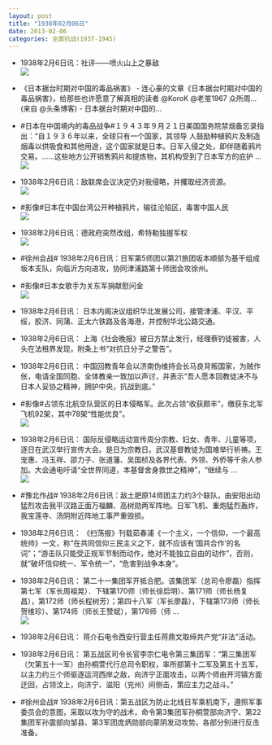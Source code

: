 ```yaml
---
layout: post
title: "1938年02月06日"
date: 2013-02-06
categories: 全面抗战(1937-1945)
---
```


<meta name="referrer" content="no-referrer" />

- 1938年2月6日讯：社评——喷火山上之暴敌 <br/><img src="https://ww1.sinaimg.cn/large/aca367d8jw1e1k2w7fr82j.jpg" />

- 《日本据台时期对中国的毒品祸害》 -  连心豪的文章《日本据台时期对中国的毒品祸害》，给那些也许愿意了解真相的读者 @KoroK  @老茧1967      众所周...  (来自 @头条博客) -   日本据台时期对中国的... 

- #日本在中国境内的毒品战争#１９４３年９月２１日美国国务院禁烟备忘录指出：“自１９３６年以来，全球只有一个国家，其领导 人鼓励种植鸦片及制造烟毒以供吸食和其他用途，这个国家就是日本。日军入侵之处，即伴随着鸦片交易。……这些地方公开销售鸦片和提炼物，其机构受到了日本军方的庇护 ...  <br/><img src="https://ww4.sinaimg.cn/large/aca367d8jw1e1k1juvn0wj.jpg" />

- 1938年2月6日讯：敌联席会议决定仍对我侵略，并攫取经济资源。 <br/><img src="https://ww4.sinaimg.cn/large/aca367d8jw1e1k160mn0mj.jpg" />

- #影像#日本在中国台湾公开种植鸦片，输往沦陷区，毒害中国人民 <br/><img src="https://ww1.sinaimg.cn/large/aca367d8jw1e1k0njfxlcj.jpg" />

- 1938年2月6日讯：德政府突然改组，希特勒独握军权 <br/><img src="https://ww2.sinaimg.cn/large/aca367d8jw1e1jzfg12dgj.jpg" />

- #徐州会战# 1938年2月6日讯：日军第5师团以第21旅团坂本顺部为基干组成坂本支队，向临沂方向进攻，协同津浦路第十师团会攻徐州。 

- #影像#日本女歌手为关东军捐献慰问金 <br/><img src="https://ww4.sinaimg.cn/large/aca367d8jw1e1jw8rs76rj.jpg" />

- 1938年2月6日讯：  日本内阁决议组织华北发展公司，接管津浦、平汉、平绥，胶济、同蒲、正太六铁路及各海港，并控制华北公路交通。 

- 1938年2月6日讯： 上海《社会晚报》被日方禁止发行，经理蔡钓徒被害，人头在法租界发现，附条上书“对抗日分子之警告”。 

- 1938年2月6日讯： 中国回教青年会以济南伪维持会长马良背叛国家，为贼作伥，电请全国同胞、全体教亲一致加以声讨，并表示“吾人愿本回教徒决不与日本人妥协之精神，拥护中央，抗战到底。” 

- #影像#占领东北航空队营区的日本侵略军。此次占领“收获颇丰”，缴获东北军飞机92架，其中78架“性能优良”。 <br/><img src="https://ww2.sinaimg.cn/large/aca367d8jw1e1jk3nmkgtj.jpg" />

- 1938年2月6日讯： 国际反侵略运动宣传周分宗教、妇女、青年、儿童等项，逐日在武汉举行宣传大会。是日为宗教日。武汉基督教徒为国难举行祈祷。王宠惠、冯玉祥、邵力子、张道藩、吴国桢及各界代表、外领、外侨等千余人参加。大会通电吁请“全世界同道，本基督舍身救世之精神”，“继续与 ...  <br/><img src="https://ww2.sinaimg.cn/large/aca367d8jw1e1jjttqsraj.jpg" />

- #豫北作战# 1938年2月6日讯：敌土肥原14师团主力约3个联队，由安阳出动猛烈攻击我平汉路正面万福麟、高树勋两军阵地。日军飞机、重炮猛烈轰炸，我宝莲寺、汤阴附近阵地工事严重毁损。 

- 1938年2月6日讯：  《扫荡报》刊载茹春浦《一个主义，一个信仰，一个最高统帅》一文，称“在共同信仰三民主义之下，就不应该有‘国共合作’的名词”；“游击队只能受正规军节制而动作，绝对不能独立自由的动作”，否则，就“破坏信仰统一、军令统一”，“危害到战争本身”。 

- 1938年2月6日讯： 第二十一集团军开抵合肥。该集团军（总司令廖磊）指挥第七军（军长周祖晃）．下辖第170师（师长徐启明）、第171师（师长杨复昌），第172师（师长程树芳）；第四十八军（军长廖磊），下辖第173师（师长贺维珍）、第174师（师长王赞斌），第176师（师 ...  <br/><img src="https://ww4.sinaimg.cn/large/aca367d8jw1e1jgcwjs5sj.jpg" />

- 1938年2月6日讯： 蒋介石电令西安行营主任蒋鼎文取缔共产党“非法”活动。 

- 1938年2月6日讯： 第五战区司令长官李宗仁电令第三集团军：“第三集团军（欠第五十一军）由孙桐萱代行总司令职权，率所部第十二军及第五十五军，以主力约三个师驱逐运河西岸之敌，向济宁正面攻击，以两个师由开河镇方面迂回，占领汶上，向济宁、滋阳（兖州）间侧击，策应主力之战斗。” 

- #徐州会战# 1938年2月6日讯：第五战区为防止北线日军乘机南下，遵照军事委员会的意图，采取以攻为守的战术，命令第3集团军孙桐萱部向济宁、第22集团军孙震部向邹县、第3军团庞炳勋部向蒙阴发动攻势。各部分别进行反击准备。 

